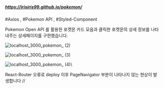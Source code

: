 ##### https://irisiris99.github.io/pokemon/


#Axios , #Pokemon API , #Styled-Component

Pokemon Open API 를 활용한 포켓몬 카드 모음과 클릭한 포켓몬의 상세 정보를 나타내주는 상세페이지를 구현했습니다.


![localhost_3000_pokemon_ (2)](https://user-images.githubusercontent.com/92557062/183394142-56ae7786-df28-4cdb-a739-ee3908da4281.png)


![localhost_3000_pokemon_ (3)](https://user-images.githubusercontent.com/92557062/183394004-029df5d2-f69c-4191-9f6b-608b818fb87e.png)


![localhost_3000_pokemon_ (4)](https://user-images.githubusercontent.com/92557062/183394163-21b4b0ab-8cc0-4712-b3fd-748fb7fa0760.png)\\

React-Router 오류로 deploy 이후 PageNavigator 부분이 나타나지 않는 현상이 발생합니다 //
